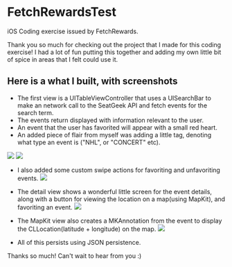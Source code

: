 # FetchRewardsTest
iOS Coding exercise issued by FetchRewards. 


Thank you so much for checking out the project that I made for this coding exercise! I had a lot of fun putting this together and adding my own little bit of spice in areas that I felt could use it. 

## Here is a what I built, with screenshots
- The first view is a UITableViewController that uses a UISearchBar to make an network call to the SeatGeek API and fetch events for the search term.
- The events return displayed with information relevant to the user. 
- An event that the user has favorited will appear with a small red heart.
- An added piece of flair from myself was adding a little tag, denoting what type an event is ("NHL", or "CONCERT" etc).

![](Images/TableSearchSG.gif)
![](Images/IMG_7097.PNG)

- I also added some custom swipe actions for favoriting and unfavoriting events.
![](Images/IMG_7098.PNG)

- The detail view shows a wonderful little screen for the event details, along with a button for viewing the location on a map(using MapKit), and favoriting an event.
![](Images/IMG_7100.PNG)

- The MapKit view also creates a MKAnnotation from the event to display the CLLocation(latitude + longitude) on the map.
![](Images/IMG_7104.PNG)

- All of this persists using JSON persistence.

Thanks so much! Can't wait to hear from you :)







